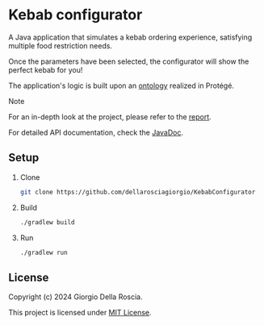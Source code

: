 # Kebab configurator

A Java application that simulates a kebab ordering experience, satisfying multiple food restriction needs.

Once the parameters have been selected, the configurator will show the perfect kebab for you!

The application's logic is built upon an [ontology](./app/src/main/resources/) realized in Protégé.

> [!NOTE]
> For an in-depth look at the project, please refer to the [report](./Relazione.pdf).

For detailed API documentation, check the [JavaDoc](./JavaDoc/).

## Setup

1. Clone
   ```bash
   git clone https://github.com/dellarosciagiorgio/KebabConfigurator
1. Build
   ```bash
   ./gradlew build
1. Run
   ```bash
   ./gradlew run
   
## License

Copyright (c) 2024 Giorgio Della Roscia.

This project is licensed under [MIT License](LICENSE).